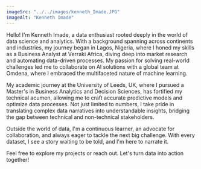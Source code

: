 ```yaml
---
imageSrc: "../../images/kenneth_Imade.JPG"
imageAlt: "Kenneth Imade"
---
```

Hello! I'm Kenneth Imade, a data enthusiast rooted deeply in the world of data science and analytics. With a background spanning across continents and industries, my journey began in Lagos, Nigeria, where I honed my skills as a Business Analyst at Verraki Africa, diving deep into market research and automating data-driven processes. My passion for solving real-world challenges led me to collaborate on AI solutions with a global team at Omdena, where I embraced the multifaceted nature of machine learning.

My academic journey at the University of Leeds, UK, where I pursued a Master's in Business Analytics and Decision Sciences, has fortified my technical acumen, allowing me to craft accurate predictive models and optimize data processes. Not just limited to numbers, I take pride in translating complex data narratives into understandable insights, bridging the gap between technical and non-technical stakeholders.

Outside the world of data, I'm a continuous learner, an advocate for collaboration, and always eager to tackle the next big challenge. With every dataset, I see a story waiting to be told, and I'm here to narrate it.

Feel free to explore my projects or reach out. Let's turn data into action together!

<!-- Photo by <a href="https://unsplash.com/@charlesdeluvio?utm_source=unsplash&utm_medium=referral&utm_content=creditCopyText" target="_blank" rel="nofollow noopener noreferrer" aria-label="External Link"><u>Charles Deluvio</u></a> on Unsplash -->

